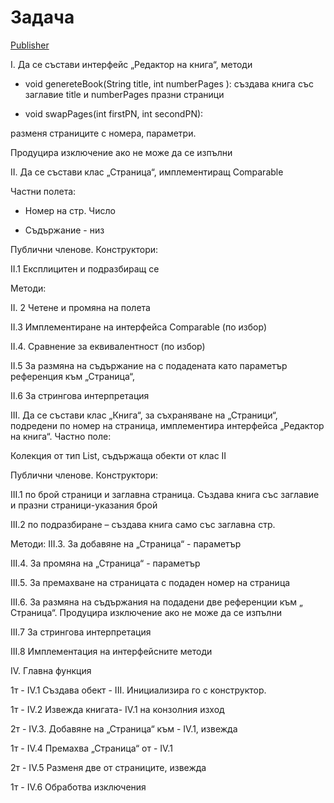 # Задача

[Publisher](https://github.com/theVelislavKolesnichenko/JavaBasics/tree/master/ExampleProjects/Publisher/src/bg/tu_varna/cs/publisher)

I. Да се състави интерфейс „Редактор на книга“, методи

- void genereteBook(String title, int numberPages ): създава книга със заглавие title и numberPages празни страници

- void swapPages(int firstPN, int secondPN):

разменя страниците с номера, параметри.

Продуцира изключение ако не може да се изпълни

II. Да се състави клас „Страница“, имплементиращ Comparable

Частни полета:

- Номер на стр. Число

- Съдържание - низ

Публични членове. Конструктори:

II.1 Експлицитен и подразбиращ се

Методи:

II. 2 Четене и промяна на полета

II.3 Имплементиране на интерфейса Comparable (по избор)

II.4. Сравнение за еквивалентност (по избор)

II.5 За размяна на съдържание на с подадената като параметър референция към „Страница“,

II.6 За стрингова интерпретация

III. Да се състави клас „Книга“, за съхраняване на „Страници“, подредени по номер на страница, имплементира интерфейса „Редактор на книга“.
Частно поле:

Колекция от тип List, съдържаща обекти от клас II

Публични членове. Конструктори:

III.1 по брой страници и заглавна страница. Създава книга със
заглавие и празни страници-указания брой

III.2 по подразбиране – създава книга само със заглавна стр.

Методи:
III.3. За добавяне на „Страница“ - параметър

III.4. За промяна на „Страница“ - параметър

III.5. За премахване на страницата с подаден номер на
страница

III.6. За размяна на съдържания на подадени две референции
към „ Страница“. Продуцира изключение ако не може да се
изпълни

III.7 За стрингова интерпретация

III.8 Имплементация на интерфейсните методи

IV. Главна функция

1т - IV.1 Създава обект - III. Инициализира го с конструктор.

1т - IV.2 Извежда книгата- IV.1 на конзолния изход

2т - IV.3. Добавяне на „Страница“ към - IV.1, извежда

1т - IV.4 Премахва „Страница“ от - IV.1

2т - IV.5 Разменя две от страниците, извежда

1т - IV.6 Обработва изключения
